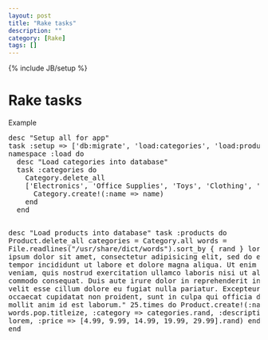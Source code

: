 ```yaml
---
layout: post
title: "Rake tasks"
description: ""
category: [Rake]
tags: []
---
```

{% include JB/setup %}

<h1 class="sectionedit1" id="rake_tasks">Rake tasks</h1>
<div class="level1">

<p>
Example
</p>
<pre class="code">desc &quot;Setup all for app&quot;
task :setup =&gt; [&#039;db:migrate&#039;, &#039;load:categories&#039;, &#039;load:products&#039;]
namespace :load do
  desc &quot;Load categories into database&quot;
  task :categories do
    Category.delete_all
    [&#039;Electronics&#039;, &#039;Office Supplies&#039;, &#039;Toys&#039;, &#039;Clothing&#039;, &#039;Groceries&#039;].each do |name|
      Category.create!(:name =&gt; name)
    end
  end

  desc &quot;Load products into database&quot;
  task :products do
    Product.delete_all
    categories = Category.all
    words = File.readlines(&quot;/usr/share/dict/words&quot;).sort_by { rand }
    lorem = &quot;Lorem ipsum dolor sit amet, consectetur adipisicing elit, sed do eiusmod tempor incididunt ut labore et dolore magna aliqua. Ut enim ad minim veniam, quis nostrud exercitation ullamco laboris nisi ut aliquip ex ea commodo consequat. Duis aute irure dolor in reprehenderit in voluptate velit esse cillum dolore eu fugiat nulla pariatur. Excepteur sint occaecat cupidatat non proident, sunt in culpa qui officia deserunt mollit anim id est laborum.&quot;
    25.times do
      Product.create!(:name =&gt; words.pop.titleize, :category =&gt; categories.rand, :description =&gt; lorem, :price =&gt; [4.99, 9.99, 14.99, 19.99, 29.99].rand)
    end
  end
end</pre>

</div>